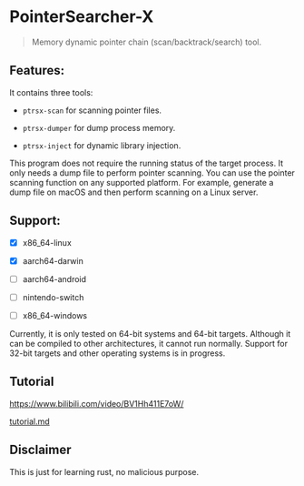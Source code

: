 # PointerSearcher-X

> Memory dynamic pointer chain (scan/backtrack/search) tool.

## Features:

It contains three tools: 

- `ptrsx-scan` for scanning pointer files.

- `ptrsx-dumper` for dump process memory. 

- `ptrsx-inject` for dynamic library injection.

This program does not require the running status of the target process. It only needs a dump file to perform pointer scanning. You can use the pointer scanning function on any supported platform.
For example, generate a dump file on macOS and then perform scanning on a Linux server.

## Support:

- [x] x86_64-linux

- [x] aarch64-darwin

- [ ] aarch64-android

- [ ] nintendo-switch

- [ ] x86_64-windows

Currently, it is only tested on 64-bit systems and 64-bit targets. Although it can be compiled to other architectures, it cannot run normally. Support for 32-bit targets and other operating systems is in progress.

## Tutorial

https://www.bilibili.com/video/BV1Hh411E7oW/

[tutorial.md](tutorial.md)

## Disclaimer

This is just for learning rust, no malicious purpose.